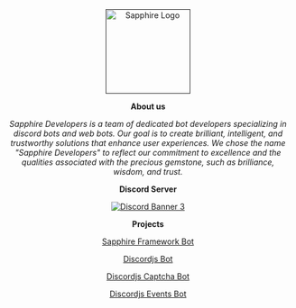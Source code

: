 <div align="center">
<a href="" target="_blank"><img src="https://github.com/SapphireDevs/.github/blob/6a3615a57510299329d8900be537222b21450824/assets/sapphire.png" alt="Sapphire Logo" height="150" /></a>

**About us**
 
*Sapphire Developers is a team of dedicated bot developers specializing in discord bots and web bots. Our goal is to create brilliant, intelligent, and trustworthy solutions that enhance user experiences. We chose the name "Sapphire Developers" to reflect our commitment to excellence and the qualities associated with the precious gemstone, such as brilliance, wisdom, and trust.*
 
**Discord Server**
 
[![Discord Banner 3](https://discordapp.com/api/guilds/1108702411226357802/widget.png?style=banner3)](https://discord.gg/rTT52gJC3J)

 **Projects**
 
 [Sapphire Framework Bot](https://github.com/SapphireDevs/sapphire)
 
 [Discordjs Bot](https://github.com/SapphireDevs/discord)
 
 [Discordjs Captcha Bot](https://github.com/SapphireDevs/discord-captcha-bot)
 
 [Discordjs Events Bot](https://github.com/SapphireDevs/discord-events)
